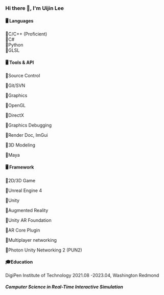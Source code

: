 ### Hi there 👋, I'm Uijin Lee

#### 🖥️ Languages
🔹C/C++ (Proficient)    
🔹C#    
🔹Python    
🔹GLSL

#### 🖥️ Tools & API
🔹Source Control

  🔸Git/SVN

  
🔹Graphics

  🔸OpenGL
  
  🔸DirectX

  
🔹Graphics Debugging

  🔸Render Doc, ImGui

  
🔹3D Modeling

  🔸Maya

#### 🖥️ Framework
🔹2D/3D Game

  🔸Unreal Engine 4
  
  🔸Unity

  
🔹Augmented Reality

  🔸Unity AR Foundation
  
  🔸AR Core Plugin

  
🔹Multiplayer networking

  🔸Photon Unity Networking 2 (PUN2)

#### 🎓Education
  DigiPen Institute of Technology
  2021.08 -2023.04, Washington Redmond

  ##### Computer Science in Real-Time Interactive Simulation
<!--
**u1zz1n/u1zz1n** is a ✨ _special_ ✨ repository because its `README.md` (this file) appears on your GitHub profile.

Here are some ideas to get you started:

- 🔭 I’m currently working on ...
- 🌱 I’m currently learning ...
- 👯 I’m looking to collaborate on ...
- 🤔 I’m looking for help with ...
- 💬 Ask me about ...
- 📫 How to reach me: ...
- 😄 Pronouns: ...
- ⚡ Fun fact: ...
-->
